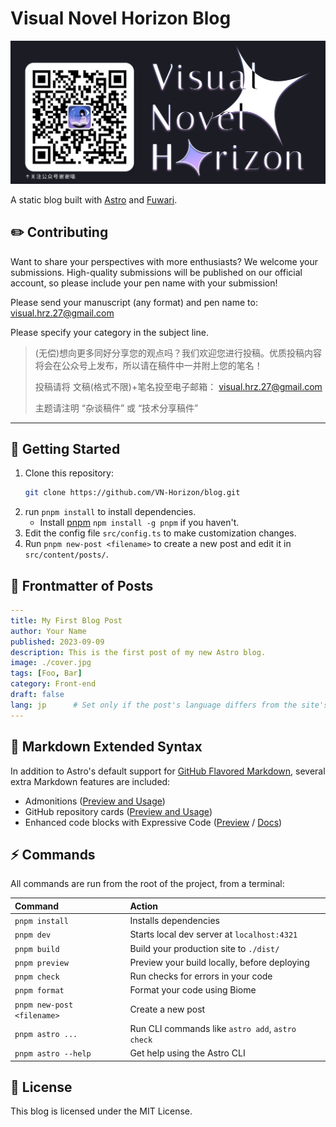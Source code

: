 # Visual Novel Horizon Blog

![Preview Image](https://raw.githubusercontent.com/VN-Horizon/blog/main/src/content/spec/about/images/poster.png)

A static blog built with [Astro](https://astro.build) and [Fuwari](https://github.com/saicaca/fuwari).



## ✏️ Contributing

Want to share your perspectives with more enthusiasts? We welcome your submissions. High-quality submissions will be published on our official account, so please include your pen name with your submission!

Please send your manuscript (any format) and pen name to:
[visual.hrz.27@gmail.com](mailto:visual.hrz.27@gmail.com)

Please specify your category in the subject line.

> (无偿)想向更多同好分享您的观点吗？我们欢迎您进行投稿。优质投稿内容将会在公众号上发布，所以请在稿件中一并附上您的笔名！
>
> 投稿请将
> 文稿(格式不限)+笔名投至电子邮箱：
> visual.hrz.27@gmail.com
>
> 主题请注明 “杂谈稿件” 或 “技术分享稿件”
***


## 🚀 Getting Started

1. Clone this repository:
    ```sh
    git clone https://github.com/VN-Horizon/blog.git
    ```
2. run `pnpm install` to install dependencies.
    - Install [pnpm](https://pnpm.io) `npm install -g pnpm` if you haven't.
3. Edit the config file `src/config.ts` to make customization changes.
4. Run `pnpm new-post <filename>` to create a new post and edit it in `src/content/posts/`.


## 📝 Frontmatter of Posts

```yaml
---
title: My First Blog Post
author: Your Name
published: 2023-09-09
description: This is the first post of my new Astro blog.
image: ./cover.jpg
tags: [Foo, Bar]
category: Front-end
draft: false
lang: jp      # Set only if the post's language differs from the site's language in `config.ts`
---
```

## 🧩 Markdown Extended Syntax

In addition to Astro's default support for [GitHub Flavored Markdown](https://github.github.com/gfm/), several extra Markdown features are included:

- Admonitions ([Preview and Usage](https://fuwari.vercel.app/posts/markdown-extended/#admonitions))
- GitHub repository cards ([Preview and Usage](https://fuwari.vercel.app/posts/markdown-extended/#github-repository-cards))
- Enhanced code blocks with Expressive Code ([Preview](https://fuwari.vercel.app/posts/expressive-code/) / [Docs](https://expressive-code.com/))

## ⚡ Commands

All commands are run from the root of the project, from a terminal:

| Command                    | Action                                              |
|:---------------------------|:----------------------------------------------------|
| `pnpm install`             | Installs dependencies                               |
| `pnpm dev`                 | Starts local dev server at `localhost:4321`         |
| `pnpm build`               | Build your production site to `./dist/`             |
| `pnpm preview`             | Preview your build locally, before deploying        |
| `pnpm check`               | Run checks for errors in your code                  |
| `pnpm format`              | Format your code using Biome                        |
| `pnpm new-post <filename>` | Create a new post                                   |
| `pnpm astro ...`           | Run CLI commands like `astro add`, `astro check`    |
| `pnpm astro --help`        | Get help using the Astro CLI                        |


## 📄 License

This blog is licensed under the MIT License.


